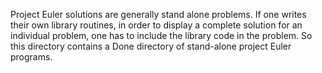 Project Euler solutions are generally stand alone problems.  If one writes their own
library routines, in order to display a complete solution for an individual problem,
one has to include the library code in the problem.  So this directory contains a Done
directory of stand-alone project Euler programs.
